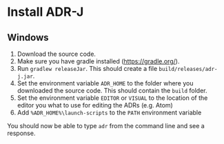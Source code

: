 # Install ADR-J

## Windows

1. Download the source code.
2. Make sure you have gradle installed (https://gradle.org/).
3. Run `gradlew releaseJar`. This should create a file `build/releases/adr-j.jar`.
4. Set the environment variable `ADR_HOME` to the folder where you downloaded the source code. This should contain the `build` folder.
5. Set the environment variable `EDITOR` or `VISUAL` to the location of the editor you what to use for editing the ADRs (e.g. Atom)
6. Add `%ADR_HOME%\launch-scripts` to the `PATH` environment variable

You should now be able to type `adr` from the command line and see a response.
